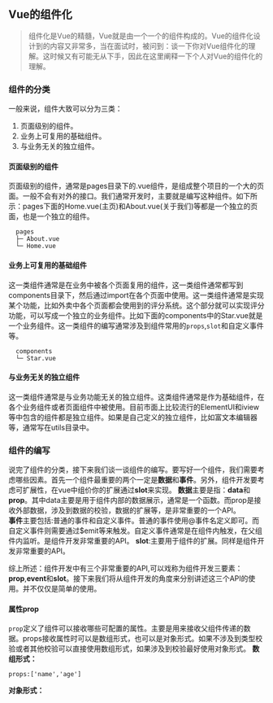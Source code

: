## Vue的组件化
> 组件化是Vue的精髓，Vue就是由一个一个的组件构成的。Vue的组件化设计到的内容又非常多，当在面试时，被问到：谈一下你对Vue组件化的理解。这时候又有可能无从下手，因此在这里阐释一下个人对Vue的组件化的理解。

### 组件的分类
一般来说，组件大致可以分为三类：
1. 页面级别的组件。
2. 业务上可复用的基础组件。
3. 与业务无关的独立组件。

#### 页面级别的组件
页面级别的组件，通常是pages目录下的.vue组件，是组成整个项目的一个大的页面。一般不会有对外的接口。我们通常开发时，主要就是编写这种组件。如下所示：pages下面的Home.vue(主页)和About.vue(关于我们)等都是一个独立的页面，也是一个独立的组件。
```
  pages
  ├─ About.vue
  └─ Home.vue
```

#### 业务上可复用的基础组件
这一类组件通常是在业务中被各个页面复用的组件，这一类组件通常都写到components目录下，然后通过import在各个页面中使用。这一类组件通常是实现某个功能，比如外卖中各个页面都会使用到的评分系统。这个部分就可以实现评分功能，可以写成一个独立的业务组件。比如下面的components中的Star.vue就是一个业务组件。这一类组件的编写通常涉及到组件常用的`props`,`slot`和自定义事件等。
```
  components
  └─ Star.vue
```

#### 与业务无关的独立组件
这一类组件通常是与业务功能无关的独立组件。这类组件通常是作为基础组件，在各个业务组件或者页面组件中被使用。目前市面上比较流行的ElementUI和iview等中包含的组件都是独立组件。如果是自己定义的独立组件，比如富文本编辑器等，通常写在utils目录中。

### 组件的编写
说完了组件的分类，接下来我们谈一谈组件的编写。要写好一个组件，我们需要考虑哪些因素。首先一个组件最重要的两个一定是**数据**和**事件**。另外，组件开发要考虑可扩展性，在vue中组价你的扩展通过**slot**来实现。
**数据**主要是指：**data**和**prop**。其中data主要是用于组件内部的数据展示，通常是一个函数。而prop是接收外部数据，涉及到数据的校验，数据的扩展等，是非常重要的一个API。\
**事件**主要包括:普通的事件和自定义事件。普通的事件使用@事件名定义即可。而自定义事件则需要通过$emit等来触发。自定义事件通常是在组件内触发，在父组件内监听。是组件开发非常重要的API。
**slot**:主要用于组件的扩展。同样是组件开发非常重要的API。

综上所述：组件开发中有三个非常重要的API,可以戏称为组件开发三要素：**prop**,**event**和**slot**。接下来我们将从组件开发的角度来分别讲述这三个API的使用。并不仅仅是简单的使用。

#### 属性prop
`prop`定义了组件可以接收哪些可配置的属性。主要是用来接收父组件传递的数据。props接收属性时可以是数组形式，也可以是对象形式。如果不涉及到类型校验或者其他校验可以直接使用数组形式，如果涉及到校验最好使用对象形式。
**数组形式：**
```
props:['name','age']
```
**对象形式：**